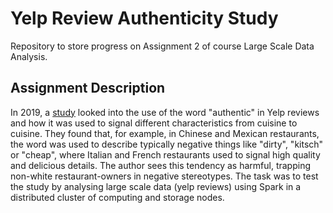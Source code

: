 # Yelp Review Authenticity Study 

Repository to store progress on Assignment 2 of
course Large Scale Data Analysis.

## Assignment Description

In 2019,
a [study](https://ny.eater.com/2019/1/18/18183973/authenticity-yelp-reviews-white-supremacy-trap)
looked into the use of the word "authentic" in
Yelp reviews and how it was used to signal
different characteristics from cuisine to cuisine.
They found that, for example, in Chinese and
Mexican restaurants, the word was used to describe
typically negative things like "dirty", "kitsch"
or "cheap", where Italian and French restaurants
used to signal high quality and delicious details.
The author sees this tendency as harmful, trapping
non-white restaurant-owners in negative
stereotypes. The task was to test the study by
analysing large scale data (yelp reviews) using
Spark in a distributed cluster of computing and
storage nodes.
